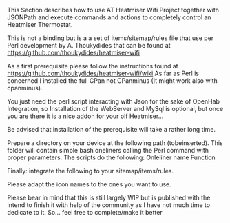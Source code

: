 This Section describes how to use AT Heatmiser Wifi Project together with JSONPath and execute commands and actions to completely control an Heatmiser Thermostat.

This is not a binding but is a a set of items/sitemap/rules file that use per Perl development by A. Thoukydides that can be found at https://github.com/thoukydides/heatmiser-wifi

As a first prerequisite please follow the instructions found at https://github.com/thoukydides/heatmiser-wifi/wiki
As far as Perl is concerned I installed the full CPan not CPanminus (It might work also with cpanminus).

You just need the perl script interacting with Json for the sake of OpenHab Integration, so Installation of the WebServer and MySql is optional, but once you are there it is a nice addon for your olf Heatmiser...

Be advised that installation of the prerequisite will take a rather long time. 

Prepare a directory on your device at the following path (tobeinserted).
This folder will contain simple bash oneliners calling the Perl command with proper parameters.
The scripts do the following:
Onleliner name                                Function

Finally:
integrate the following to your sitemap/items/rules.

Please adapt the icon names to the ones you want to use.

Please bear in mind that this is still largely WIP but is published with the intend to finish it with help of the community as I have not much  time to dedicate to it. So... feel free to complete/make it better




